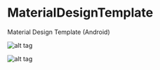 # MaterialDesignTemplate
Material Design Template (Android)

![alt tag](https://raw.githubusercontent.com/rogeliorabbit/MaterialDesignTemplate/master/screen1.png)

![alt tag](https://raw.githubusercontent.com/rogeliorabbit/MaterialDesignTemplate/master/screen2.png)
